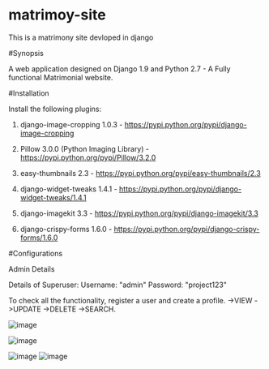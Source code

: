 # matrimoy-site
This is a matrimony site devloped in django 

#Synopsis

A web application designed on Django 1.9 and Python 2.7 - A Fully functional Matrimonial website.

#Installation

Install the following plugins:

1. django-image-cropping 1.0.3 - https://pypi.python.org/pypi/django-image-cropping

2. Pillow 3.0.0 (Python Imaging Library) - https://pypi.python.org/pypi/Pillow/3.2.0

3. easy-thumbnails 2.3 - https://pypi.python.org/pypi/easy-thumbnails/2.3

4. django-widget-tweaks 1.4.1 - https://pypi.python.org/pypi/django-widget-tweaks/1.4.1

5. django-imagekit 3.3 - https://pypi.python.org/pypi/django-imagekit/3.3

6. django-crispy-forms 1.6.0 - https://pypi.python.org/pypi/django-crispy-forms/1.6.0

#Configurations

Admin Details

Details of Superuser: Username: "admin"  Password: "project123"

To check all the functionality, register a user and create a profile. ->VIEW ->UPDATE ->DELETE ->SEARCH.



![image](https://user-images.githubusercontent.com/43827080/96338769-eb6b5a80-10ad-11eb-92da-b9af71ac5d2a.png)

![image](https://user-images.githubusercontent.com/43827080/96338804-23729d80-10ae-11eb-883f-167c7a8a93b5.png)

![image](https://user-images.githubusercontent.com/43827080/96338854-65034880-10ae-11eb-9da4-191cef15ca2a.png)
![image](https://user-images.githubusercontent.com/43827080/96338857-6f254700-10ae-11eb-9a6f-a2ccfd3781da.png)

